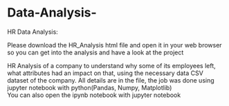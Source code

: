# Data-Analysis-
HR Data Analysis:

Please download the HR_Analysis html file and open it in your web browser so you can get into the analysis and have a look at the project<br> 

HR Analysis of a company to understand why some of its employees left, what attributes had an impact on that, using the necessary data CSV dataset of the company.
All details are in the file, the job was done using jupyter notebook with python(Pandas, Numpy, Matplotlib) <br>
You can also open the ipynb notebook with jupyter notebook 
